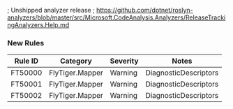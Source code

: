 ﻿; Unshipped analyzer release
; https://github.com/dotnet/roslyn-analyzers/blob/master/src/Microsoft.CodeAnalysis.Analyzers/ReleaseTrackingAnalyzers.Help.md

### New Rules
Rule ID | Category | Severity | Notes
--------|----------|----------|-------
FT50000 | FlyTiger.Mapper | Warning | DiagnosticDescriptors
FT50001 | FlyTiger.Mapper | Warning | DiagnosticDescriptors
FT50002 | FlyTiger.Mapper | Warning | DiagnosticDescriptors